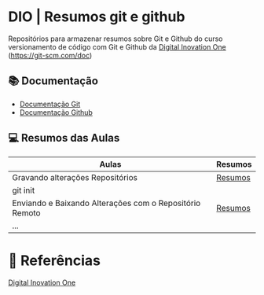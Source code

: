 # DIO | Resumos git e github

Repositórios para armazenar resumos sobre Git e Github do curso versionamento de código com Git e Github da [Digital Inovation One](https://www.dio.me) (https://git-scm.com/doc)

## 📚 Documentação 
 - [Documentação Git](https://git-scm.com/doc)
 - [Documentação Github](https://docs.github.com/pt)

## 💻 Resumos das Aulas

 | Aulas | Resumos |
 |-------|---------|
 |Gravando alterações Repositórios | [Resumos]()|
 |git init
 |Enviando e Baixando Alterações com o Repositório Remoto | [Resumos]()|
 |...

 # 🔎 Referências
 [Digital Inovation One]()